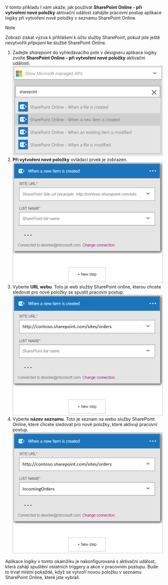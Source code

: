 V tomto příkladu I vám ukáže, jak používat **SharePoint Online - při vytvoření nové položky** aktivační událost zahájíte pracovní postup aplikace logiky při vytvoření nové položky v seznamu SharePoint Online.

> [!NOTE]
> Zobrazí získat výzva k přihlášení k účtu služby SharePoint, pokud jste ještě nevytvořili *připojení* ke službě SharePoint Online.  
> 
> 

1. Zadejte *sharepoint* do vyhledávacího pole v designeru aplikace logiky zvolte **SharePoint Online - při vytvoření nové položky** aktivační události.  
   ![SharePoint online aktivace image](./media/connectors-create-api-sharepointonline/trigger-1.png)  
2. **Při vytvoření nové položky** ovládací prvek je zobrazen.  
   ![SharePoint online aktivace obrázek 2](./media/connectors-create-api-sharepointonline/trigger-2.png)   
3. Vyberte **URL webu**. Toto je web služby SharePoint online, kterou chcete sledovat pro nové položky se spustit pracovní postup.  
   ![SharePoint online aktivace image 3](./media/connectors-create-api-sharepointonline/trigger-3.png)   
4. Vyberte **název seznamu**. Toto je seznam na webu služby SharePoint Online, které chcete sledovat pro nové položky, které aktivují pracovní postup.  
   ![SharePoint online aktivace obrázek 4](./media/connectors-create-api-sharepointonline/trigger-4.png)   

Aplikace logiky v tomto okamžiku je nakonfigurovaná s aktivační událost, která zahájí spuštění ostatních triggery a akce v pracovním postupu. Bude to trvat místní pokaždé, když se vytvoří novou položku v seznamu SharePoint Online, které jste vybrali.  

